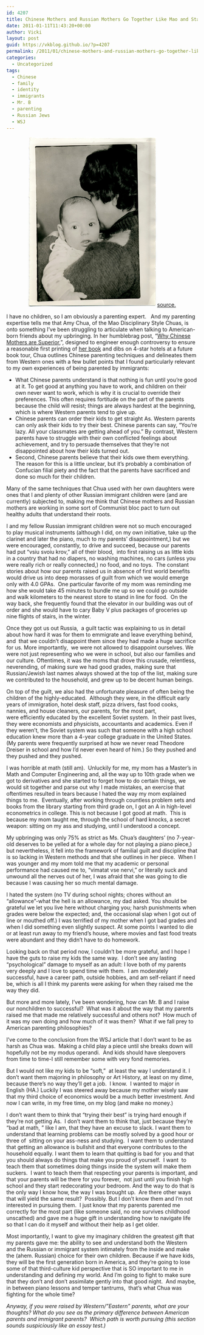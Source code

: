 ```yaml
---
id: 4207
title: Chinese Mothers and Russian Mothers Go Together Like Mao and Stalin (When they Were Besties, not before they had a falling out)
date: 2011-01-11T11:43:20+00:00
author: Vicki
layout: post
guid: https://vkblog.github.io/?p=4207
permalink: /2011/01/chinese-mothers-and-russian-mothers-go-together-like-mao-and-stalin-when-they-were-besties-not-before-they-had-a-falling-out/
categories:
  - Uncategorized
tags:
  - Chinese
  - family
  - identity
  - immigrants
  - Mr. B
  - parenting
  - Russian Jews
  - WSJ
---
```

<p style="text-align: center;">
  <a href="https://raw.githubusercontent.com/vkblog/vkblog.github.io/master/public/img/2011/01/4342110980_02a7685e81_z.jpg"><img class="aligncenter size-full wp-image-4215" title="4342110980_02a7685e81_z" src="https://raw.githubusercontent.com/vkblog/vkblog.github.io/master/public/img/2011/01/4342110980_02a7685e81_z.jpg" alt="" width="340" height="448" /></a><a href="http://www.flickr.com/photos/alexanderkaplan/4342110980/">source. </a>
</p>

I have no children, so I am obviously a parenting expert.   And my parenting expertise tells me that Amy Chua, of the Mao Disciplinary Style Chuas, is onto something I&#8217;ve been struggling to articulate when talking to American-born friends about my upbringing. In her humblebrag post, &#8220;[Why Chinese Mothers are Superior](http://online.wsj.com/article/SB10001424052748704111504576059713528698754.html?mod=WSJ_hpp_RIGHTTopCarousel_1),&#8221;, designed to engineer enough controversy to ensure a reasonable first printing of [her book](http://www.amazon.com/Battle-Hymn-Tiger-Mother-Chua/dp/1594202842) and dibs on 4-star hotels at a future book tour, Chua outlines Chinese parenting techniques and delineates them from Western ones with a few bullet points that I found particularly relevant to my own experiences of being parented by immigrants:

  * What Chinese parents understand is that nothing is fun until you&#8217;re good at it. To get good at anything you have to work, and children on their own never want to work, which is why it is crucial to override their preferences. This often requires fortitude on the part of the parents because the child will resist; things are always hardest at the beginning, which is where Western parents tend to give up.
  * Chinese parents can order their kids to get straight As. Western parents can only ask their kids to try their best. Chinese parents can say, &#8220;You&#8217;re lazy. All your classmates are getting ahead of you.&#8221; By contrast, Western parents have to struggle with their own conflicted feelings about achievement, and try to persuade themselves that they&#8217;re not disappointed about how their kids turned out.
  * Second, Chinese parents believe that their kids owe them everything. The reason for this is a little unclear, but it&#8217;s probably a combination of Confucian filial piety and the fact that the parents have sacrificed and done so much for their children.

Many of the same techniques that Chua used with her own daughters were ones that I and plenty of other Russian immigrant children were (and are currently) subjected to, making me think that Chinese mothers and Russian mothers are working in some sort of Communist bloc pact to turn out healthy adults that understand their roots.

I and my fellow Russian immigrant children were not so much encouraged to play musical instruments (although I did, on my own initiative, take up the clarinet and later the piano, much to my parents&#8217; disappointment,) but we were encouraged, constantly, to drive and succeed, because our parents had put &#8220;vsiu svoiu krov,&#8221; all of their blood,  into first raising us as little kids in a country that had no diapers, no washing machines, no cars (unless you were really rich or really connected,) no food, and no toys.  The constant stories about how our parents raised us in absence of first world benefits would drive us into deep morasses of guilt from which we would emerge only with 4.0 GPAs.  One particular favorite of my mom was reminding me how she would take 45 minutes to bundle me up so we could go outside and walk kilometers to the nearest store to stand in line for food.  On the way back, she frequently found that the elevator in our building was out of order and she would have to cary Baby V plus packages of groceries up nine flights of stairs, in the winter.

Once they got us out Russia,  a guilt tactic was explaining to us in detail about how hard it was for them to emmigrate and leave everything behind, and  that we couldn&#8217;t disappoint them since they had made a huge sacrifice for us. More importantly,  we were not allowed to disappoint ourselves. We were not just representing who we were in school, but also our families and our culture. Oftentimes, it was the moms that drove this crusade, relentless, neverending, of making sure we had good grades, making sure that Russian/Jewish last names always showed at the top of the list, making sure we contributed to the household, and grew up to be decent human beings.

On top of the guilt, we also had the unfortunate pleasure of often being the children of the highly-educated.  Although they were, in the difficult early years of immigration, hotel desk staff, pizza drivers, fast food cooks, nannies, and house cleaners, our parents, for the most part, were efficiently educated by the excellent Soviet system.  In their past lives, they were economists and physicists, accountants and academics. Even if they weren&#8217;t, the Soviet system was such that someone with a high school education knew more than a 4-year college graduate in the United States. (My parents were frequently surprised at how we never read Theodore Dreiser in school and how I&#8217;d never even heard of him.) So they pushed and they pushed and they pushed.

I was horrible at math (still am).  Unluckily for me, my mom has a Master&#8217;s in Math and Computer Engineering and, all the way up to 10th grade when we got to derivatives and she started to forget how to do certain things, we would sit together and parse out why I made mistakes, an exercise that oftentimes resulted in tears because I hated the way my mom explained things to me.  Eventually, after working through countless problem sets and books from the library starting from third grade on, I got an A in high-level econometrics in college. This is not because I got good at math.  This is because my mom taught me, through the school of hard knocks, a secret weapon: sitting on my ass and studying, until I understood a concept.

My upbringing was only 75% as strict as Ms. Chua&#8217;s daughters&#8217; (no 7-year-old deserves to be yelled at for a whole day for not playing a piano piece,) but nevertheless, it fell into the framework of familial guilt and discipline that is so lacking in Western methods and that she outlines in her piece.  When I was younger and my mom told me that my academic or personal performance had caused me to, &#8220;vimatat vse nervi,&#8221; or literally suck and unwound all the nerves out of her, I was afraid that she was going to die because I was causing her so much mental damage.

I hated the system (no TV during school nights; chores without an &#8220;allowance&#8221;-what the hell is an allowance, my dad asked. You should be grateful we let you live here without charging you; harsh punishments when grades were below the expected; and, the occasional slap when I got out of line or mouthed off.) I was terrified of my mother when I got bad grades and when I did something even slightly suspect. At some points I wanted to die or at least run away to my friend&#8217;s house, where movies and fast food treats were abundant and they didn&#8217;t have to do homework.

Looking back on that period now, I couldn&#8217;t be more grateful, and I hope I have the guts to raise my kids the same way.  I don&#8217;t see any lasting &#8220;psychological&#8221; damage to myself as an adult: I love both of my parents very deeply and I love to spend time with them.  I am moderately successful, have a career path, outside hobbies, and am self-reliant if need be, which is all I think my parents were asking for when they raised me the way they did.

But more and more lately, I&#8217;ve been wondering, how can Mr. B and I raise our nonchildren to successful?  What was it about the way that my parents raised me that made me relatively successful and others not?  How much of it was my own doing and how much of it was them?  What if we fall prey to American parenting philosophies?

I&#8217;ve come to the conclusion from the WSJ article that I don&#8217;t want to be as harsh as Chua was.  Making a child play a piece until she breaks down will hopefully not be my modus operandi.  And kids should have sleepovers from time to time-I still remember some with very fond memories.

But I would not like my kids to be &#8220;soft,&#8221;  at least the way I understand it. I don&#8217;t want them majoring in philosophy or Art History, at least on my dime, because there&#8217;s no way they&#8217;ll get a job.  I know.  I wanted to major in English (HA.) Luckily I was steered away because my mother wisely saw that my third choice of economics would be a much better investment. And now I can write, in my free time, on my blog (and make no money.)

I don&#8217;t want them to think that &#8220;trying their best&#8221; is trying hard enough if they&#8217;re not getting As.  I don&#8217;t want them to think that, just because they&#8217;re &#8220;bad at math, &#8221; like I am, that they have an excuse to slack. I want them to understand that learning problems can be mostly solved by a good hour or three of  sitting on your ass-ness and studying.  I want them to understand that getting an allowance is bullshit and that everyone contributes to the household equally. I want them to learn that quitting is bad for you and that you should always do things that make you proud of yourself.  I want  to teach them that sometimes doing things inside the system will make them suckers.  I want to teach them that respecting your parents is important, and that your parents will be there for you forever,  not just until you finish high school and they start redecorating your bedroom. And the way to do that is the only way I know how, the way I was brought up.  Are there other ways that will yield the same result?  Possibly. But I don&#8217;t know them and I&#8217;m not interested in pursuing them.  I just know that my parents parented me correctly for the most part (like someone said, no one survives childhood unscathed) and gave me a huge gift in understanding how to navigate life so that I can do it myself and without their help as I get older.

Most importantly, I want to give my imaginary children the greatest gift that my parents gave me: the ability to see and understand both the Western and the Russian or immigrant system intimately from the inside and make the (ahem. Russian) choice for their own children. Because if we have kids, they will be the first generation born in America, and they&#8217;re going to lose some of that third-culture kid perspective that is SO important to me in understanding and defining my world. And I&#8217;m going to fight to make sure that they don&#8217;t and don&#8217;t assimilate gently into that good night.  And maybe, in between piano lessons and temper tantrums,  that&#8217;s what Chua was fighting for the whole time?

_Anyway, if you were raised by Western/&#8221;Eastern&#8221; parents, what are your thoughts? What do you see as the primary difference between American parents and immigrant parents?  Which path is worth pursuing (this section sounds suspiciously like an essay test.)_